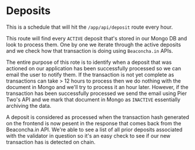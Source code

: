 # Deposits

This is a schedule that will hit the `/app/api/deposit` route every hour.

This route will find every `ACTIVE` deposit that's stored in our Mongo DB and look to process them. One by one we iterate through the active deposits and we check how that transaction is doing using `Beaconcha.in` APIs.

The entire purpose of this rote is to identify when a deposit that was actioned on our application has been successfully processed so we can email the user to notify them. If the transaction is not yet complete as transactions can take > 12 hours to process then we do nothing with the document in Mongo and we'll try to process it an hour later. However, if the transaction has been successfully processed we send the email using Pier Two's API and we mark that document in Mongo as `INACTIVE` essentially archiving the data.

A deposit is considered as processed when the transaction hash generated on the frontend is now pesent in the response that comes back from the Beaconcha.in API. We're able to see a list of all prior deposits associated with the validator in question so it's an easy check to see if our new transaction has is detected on chain.
